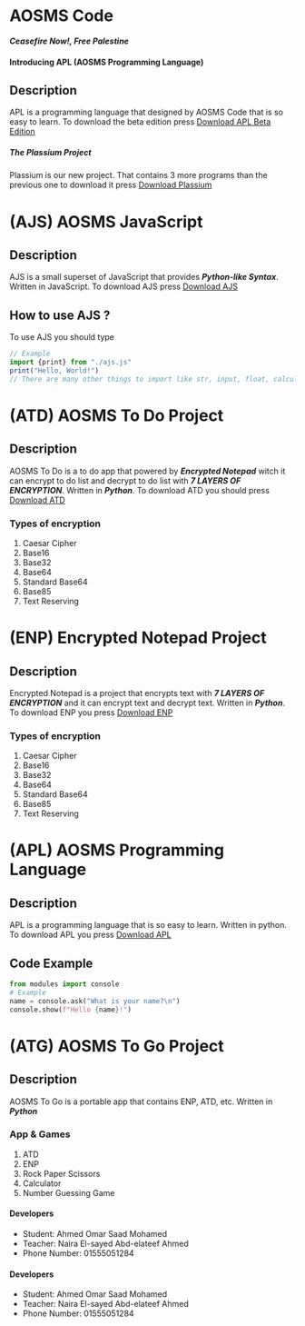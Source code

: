 # **AOSMS Code**
___Ceasefire Now!, Free Palestine___
#### __Introducing APL (AOSMS Programming Language)__
## Description
APL is a programming language that designed by AOSMS Code that is so easy to learn.
To download the beta edition press 
[Download APL Beta Edition](https://1drv.ms/f/c/8e0fa7d1312a0c86/Eum7dUE2tdlPjqa7iyr6GowBnowSC3QgLL0KRap0MGlDZA?e=hwfFj7)
##### __The Plassium Project__
Plassium is our new project. That contains 3 more programs than the previous one to download it press 
[Download Plassium](https://1drv.ms/u/c/8e0fa7d1312a0c86/EVdkZz-C8jdIoq5ub-cfNz0B5gC6uj9atdnKFAFh4T6WBw?e=VxDqF2)
# **(AJS) AOSMS JavaScript**
## Description
AJS is a small superset of JavaScript that provides ***Python-like Syntax***. Written in JavaScript.
To download AJS press [Download AJS](https://1drv.ms/f/c/8e0fa7d1312a0c86/EtNTz7mMbyBMi5NL4i7GB0oBdApKcp4VP4nxC1w4A7FZxw?e=iIaEch)


## How to use AJS ?
To use AJS you should type 
``` js
// Example
import {print} from "./ajs.js"
print("Hello, World!")
// There are many other things to import like str, input, float, calculator
``` 
# **(ATD) AOSMS To Do Project**
## **Description**
AOSMS To Do is a to do app that powered by ***Encrypted Notepad*** witch
it can encrypt to do list and decrypt to do list with ***7 LAYERS OF ENCRYPTION***. Written in ***Python***.
To download ATD you should press [Download ATD](https://1drv.ms/u/c/8e0fa7d1312a0c86/EWS2vYvVmqxKhDnY7QWQpkQBnQrg9PbnAxamkByOqMy1xg?e=E5wt3s)
### **Types of encryption**
1. Caesar Cipher
2. Base16
3. Base32
4. Base64
5. Standard Base64
6. Base85
7. Text Reserving
# **(ENP) Encrypted Notepad Project**
## **Description**
Encrypted Notepad is a project that encrypts text with _**7 LAYERS OF ENCRYPTION**_
and it can encrypt text and decrypt text. Written in ***Python***.
To download ENP you press [Download ENP](https://1drv.ms/u/c/8e0fa7d1312a0c86/EVn5-jbjoatPtmassD7F6eYBbG0AbZj0WseRndX9e38XJg?e=zTDUMR)
### **Types of encryption**
1. Caesar Cipher
2. Base16
3. Base32
4. Base64
5. Standard Base64
6. Base85
7. Text Reserving

# **(APL) AOSMS Programming Language**
## **Description**
APL is a programming language that is so easy to learn. Written in python.
To download APL you press [Download APL](https://1drv.ms/f/c/8e0fa7d1312a0c86/ErkkhOq_WtdNtI--Oc30-gcBugNAG8Mcx2sMk1OKzk-x9w?e=AYse9O)
## **Code Example**
``` python
from modules import console
# Example
name = console.ask("What is your name?\n")
console.show(f"Hello {name}!")

```
# **(ATG) AOSMS To Go Project**
## **Description**
AOSMS To Go is a portable app that contains ENP, ATD, etc. Written in ***Python*** 
### **App & Games**
1. ATD
2. ENP
3. Rock Paper Scissors
4. Calculator
5. Number Guessing Game
#### **Developers**
* Student: Ahmed Omar Saad Mohamed
* Teacher: Naira El-sayed Abd-elateef Ahmed
* Phone Number: 01555051284

#### **Developers**
* Student: Ahmed Omar Saad Mohamed
* Teacher: Naira El-sayed Abd-elateef Ahmed
* Phone Number: 01555051284
